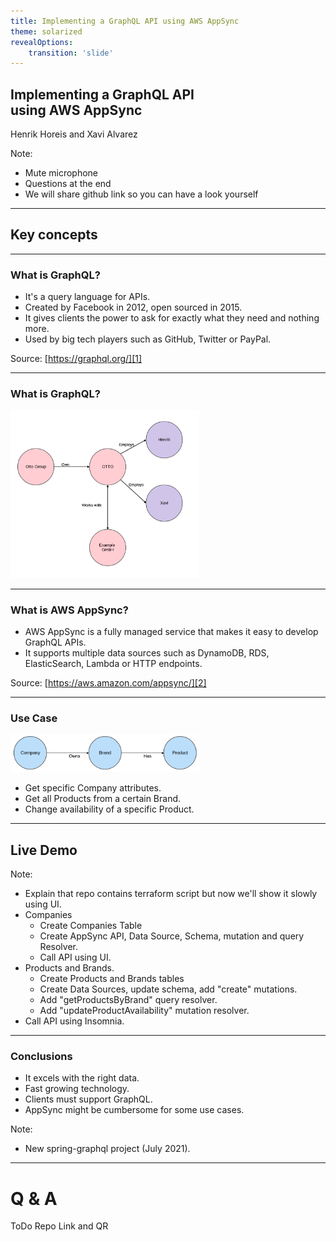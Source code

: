 ```yaml
---
title: Implementing a GraphQL API using AWS AppSync
theme: solarized
revealOptions:
    transition: 'slide'
---
```

## Implementing a GraphQL API<br> using AWS AppSync

Henrik Horeis and Xavi Alvarez

Note:
* Mute microphone
* Questions at the end
* We will share github link so you can have a look yourself

---

## Key concepts

---

### What is GraphQL?

* It's a query language for APIs.
* Created by Facebook in 2012, open sourced in 2015.
* It gives clients the power to ask for exactly what they need and nothing more.
* Used by big tech players such as GitHub, Twitter or PayPal.

Source: [https://graphql.org/][1]

[1]: https://graphql.org/

---

### What is GraphQL?

<img src="img/01_graphql.png" style="background:none; border:none; box-shadow:none; max-width:60%;"/>

---

### What is AWS AppSync?

* AWS AppSync is a fully managed service that makes it easy to develop GraphQL APIs.
* It supports multiple data sources such as DynamoDB, RDS, ElasticSearch, Lambda or HTTP endpoints.

Source: [https://aws.amazon.com/appsync/][2]

[2]: https://aws.amazon.com/appsync/

---

### Use Case

<img src="img/02_usecase.png" style="background:none; border:none; box-shadow:none; max-width:60%;"/>

* Get specific Company attributes.
* Get all Products from a certain Brand.
* Change availability of a specific Product.

---

## Live Demo

Note:
* Explain that repo contains terraform script but now we'll show
it slowly using UI.
* Companies
  * Create Companies Table
  * Create AppSync API, Data Source, Schema, mutation and query Resolver.
  * Call API using UI.
* Products and Brands.
  * Create Products and Brands tables
  * Create Data Sources, update schema, add "create" mutations.
  * Add "getProductsByBrand" query resolver.
  * Add "updateProductAvailability" mutation resolver.
* Call API using Insomnia.

---

### Conclusions

* It excels with the right data.
* Fast growing technology.
* Clients must support GraphQL.
* AppSync might be cumbersome for some use cases.


Note:
* New spring-graphql project (July 2021).

---

# Q & A
ToDo Repo Link and QR
